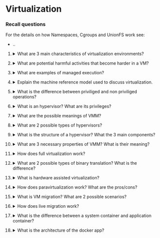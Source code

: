# Virtualization

### Recall questions

For the details on how Namespaces, Cgroups and UnionFS work see:
- ..

1. <details markdown=1><summary markdown="span"> What are 3 main characteristics of virtualization environments? </summary>
    
    \
    Characteristics:
    - ==increased secuirity==
    - ==managed execution==
    - ==portability==: e.g. of code (JVM), containers, etc..

</details>

2. <details markdown=1><summary markdown="span"> What are potential harmful activities that become harder in a VM? </summary>
    
    \
    Harmful activities that are ==still possible but harder==:
    - ==DDoS on machine resources==
    - ==stealing sensitive data==

</details>

3. <details markdown=1><summary markdown="span"> What are examples of managed execution? </summary>
    
    \
    Examples:
    - ==sharing== of one machine
    - ==aggregation== of many machines
    - ==emulation== of another architecture
    - ==isolation== (of a container, for example)

</details>

4. <details markdown=1><summary markdown="span"> Explain the machine reference model used to discuss virtualization. </summary>
    
    \
    ![](./static/CLD/virt1.png) \
    Note: it is also possible for applications to invoke system calls directly without using APIs.

</details>

5. <details markdown=1><summary markdown="span"> What is the difference between priviliged and non priviliged operations? </summary>
    
    \
    ==Non priviliged==: can be used without interefering with the system \
    ==Priviliged==:
    - behaviour sensitive instructions on the ==I/O==
    - control sensitive instructions on the ==CPU registers==
   
</details>

6. <details markdown=1><summary markdown="span"> What is an hypervisor? What are its privileges? </summary>
    
    \
    It is a ==process that (theorically) runs on top of the supervisor==, while in practice it effectively ==runs in supervisor mode==.
    ![](./static/CLD/virt2.png) \
    Note that most modern systems work with only ring 0 and ring 3.

</details>

7. <details markdown=1><summary markdown="span"> What are the possible meanings of VMM? </summary>
    
    \
    It can mean:
    - Virtual machine ==manager (hypervisor)==
    - Virtual machine ==monitor (hypervisor)==
    - ==Virt manager==, a ==library==
   
</details>

8. <details markdown=1><summary markdown="span"> What are 2 possible types of hypervisors? </summary>
    
    \
    ![](./static/CLD/virt3.png) \
    ==Type 1 hypervisors can work using the native virtualization capabilites of the OS==, ==Type 2 are applications that manage the VMs not using the OS capabilites==.
   
</details>

9. <details markdown=1><summary markdown="span"> What is the structure of a hypervisor? What the 3 main components? </summary>
    
    \
    ![](./static/CLD/virt4.png) \
    Components:
    - ==dispatcher: entry point==
    - ==allocator: for resources==
    - ==interpreter==: executes ==priviliged instructions== in place of the VM
   
</details>

10. <details markdown=1><summary markdown="span"> What are 3 necessary properties of VMM? What is their meaning? </summary>
    
    \
    Properties:
    - ==equivalence==: a ==guest should expect the same behaviour== as if he were using a ==physical host==
    - ==resource control==: the ==VMM should be in complete control of the virtualized resources==
    - ==efficiency==: ==most of the VM instructions== should be ==executed without intervention== of the ==VMM==

</details>

11. <details markdown=1><summary markdown="span"> How does full virtualization work? </summary>
    
    \
    In full virtualization:
    - ==noncritical instruction run on the hardware==
    - ==privileged instructions== are ==emulated== by the VMM through ==binary translation==

</details>

12. <details markdown=1><summary markdown="span"> What are 2 possible types of binary translation? What is the difference? </summary>
    
    \
    Two types:
    - ==static==: converts the ==entirety fo the code without running it first==
    - ==dynamic==: only ==translates one/few instructions== and ==caches== them when needed, using them when possible
   
</details>

13. <details markdown=1><summary markdown="span"> What is hardware assisted virtualization? </summary>
    
    \
    Type of ==full virtualization in which specific hardware capabilities are leveraged to make emulation more efficient==. One example is instructions to start and stop a VM, or mantain a CPU state for a VM and so on.
   
</details>

14. <details markdown=1><summary markdown="span"> How does paravirtualization work?  What are the pros/cons?</summary>
    
    \
    Paravirtualization is ==non transparent== form of virtualization, in which ==only a part of the host OS interface is exposed==. The idea is that ==paravirtualized OS can use specific interfaces exposed by the OS for privileged instruction==. While ==it makes these operations faster, it requires the virtualised OS to be (re)written in order to be able to use the hooks provided==.
    
</details>

15. <details markdown=1><summary markdown="span"> What is VM migration? What are 2 possible scenarios? </summary>
    
    \
    Two scenarios:
    - ==offline migration==
    - ==live migration==: no service discontinuity
   
</details>

16. <details markdown=1><summary markdown="span"> How does live migration work? </summary>
    
    \
    Steps:
    1. migration starts
    2. the memory is copied and transferred (shadow paging)
    3. the original VM is stopped and the last portion of the data/cpu registers is copied 
    4. execution resumes on the new machine

    ![](./static/CLD/virt5.png) 
   
</details>

17. <details markdown=1><summary markdown="span"> What is the difference between a system container and application container? </summary>
    
    \
    ![](./static/CLD/virt6.png)

</details>

18. <details markdown=1><summary markdown="span"> What is the architecture of the docker app? </summary>
    
    \
    It's a C/S application: the CLI can interact through a REST API with the docker daemon, which is responsible for managing containers.
    
</details>

